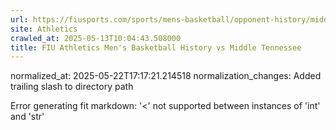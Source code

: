 ```yaml
---
url: https://fiusports.com/sports/mens-basketball/opponent-history/middle-tennessee/7/
site: Athletics
crawled_at: 2025-05-13T10:04:43.508000
title: FIU Athletics Men's Basketball History vs Middle Tennessee
---
```

normalized_at: 2025-05-22T17:17:21.214518
normalization_changes: Added trailing slash to directory path

Error generating fit markdown: '<' not supported between instances of 'int' and 'str'